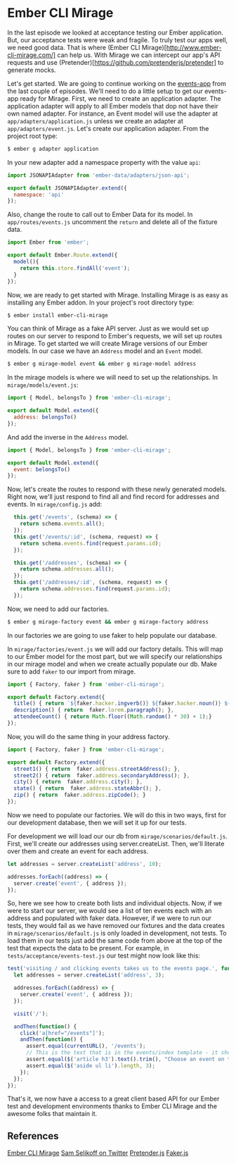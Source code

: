 # Ember CLI Mirage

In the last episode we looked at acceptance testing our Ember application. But, our acceptance tests were weak and fragile. To truly test our apps well, we need good data. That is where (Ember CLI Mirage)[http://www.ember-cli-mirage.com/] can help us. With Mirage we can intercept our app's API requests and use (Pretender)[https://github.com/pretenderjs/pretender] to generate mocks.

Let's get started. We are going to continue working on the [events-app](https://github.com/baroquon/events-app/tree/003.3) from the last couple of episodes. We'll need to do a little setup to get our events-app ready for Mirage. First, we need to create an application adapter. The application adapter will apply to all Ember models that dop not have their own named adapter. For instance, an Event model will use the adapter at `app/adapters/application.js` unless we create an adapter at `app/adapters/event.js`. Let's create our application adapter. From the project root type:

```sh
$ ember g adapter application
```

In your new adapter add a namespace property with the value `api`:

```JavaScript
import JSONAPIAdapter from 'ember-data/adapters/json-api';

export default JSONAPIAdapter.extend({
  namespace: 'api'
});
```

Also, change the route to call out to Ember Data for its model. In `app/routes/events.js` uncomment the  `return` and delete all of the fixture data.

```JavaScript
import Ember from 'ember';

export default Ember.Route.extend({
  model(){
    return this.store.findAll('event');
  }
});
```

Now, we are ready to get started with Mirage. Installing Mirage is as easy as installing any Ember addon. In your project's root directory type:

```sh
$ ember install ember-cli-mirage
```

You can think of Mirage as a fake API server. Just as we would set up routes on our server to respond to Ember's requests, we will set up routes in Mirage. To get started we will create Mirage versions of our Ember models. In our case we have an `Address` model and an `Event` model.

```sh
$ ember g mirage-model event && ember g mirage-model address
```

In the mirage models is where we will need to set up the relationships. In `mirage/models/event.js`:

```JavaScript
import { Model, belongsTo } from 'ember-cli-mirage';

export default Model.extend({
  address: belongsTo()
});
```

And add the inverse in the `Address` model.

```JavaScript
import { Model, belongsTo } from 'ember-cli-mirage';

export default Model.extend({
  event: belongsTo()
});
```

Now, let's create the routes to respond with these newly generated models. Right now, we'll just respond to find all and find record for addresses and events. In `mirage/config.js` add:

```JavaScript
  this.get('/events', (schema) => {
    return schema.events.all();
  });
  this.get('/events/:id', (schema, request) => {
    return schema.events.find(request.params.id);
  });

  this.get('/addresses', (schema) => {
    return schema.addresses.all();
  });
  this.get('/addresses/:id', (schema, request) => {
    return schema.addresses.find(request.params.id);
  });
```

Now, we need to add our factories.

```sh
$ ember g mirage-factory event && ember g mirage-factory address
```

In our factories we are going to use faker to help populate our database.

In `mirage/factories/event.js` we will add our factory details. This will map to our Ember model for the most part, but we will specify our relationships in our mirage model and when we create actually populate our db. Make sure to add `faker` to our import from mirage.

```javascript
import { Factory, faker } from 'ember-cli-mirage';

export default Factory.extend({
  title() { return `${faker.hacker.ingverb()} ${faker.hacker.noun()} ${faker.hacker.noun()}`;},
  description() { return  faker.lorem.paragraph(); },
  attendeeCount() { return Math.floor((Math.random() * 30) + 1);}
});
```

Now, you will do the same thing in your address factory.

```JavaScript
import { Factory, faker } from 'ember-cli-mirage';

export default Factory.extend({
  street1() { return  faker.address.streetAddress(); },
  street2() { return  faker.address.secondaryAddress(); },
  city() { return  faker.address.city(); },
  state() { return  faker.address.stateAbbr(); },
  zip() { return  faker.address.zipCode(); }
});

```

Now we need to populate our factories. We will do this in two ways, first for our development database, then we will set it up for our tests.

For development we will load our our db from `mirage/scenarios/default.js`. First, we'll create our addresses using server.createList. Then, we'll literate over them and create an event for each address.

```JavaScript
let addresses = server.createList('address', 10);

addresses.forEach((address) => {
  server.create('event', { address });
});
```

So, here we see how to create both lists and individual objects. Now, if we were to start our server, we would see a list of ten events each with an address and populated with faker data. However, if we were to run our tests, they would fail as we have removed our fixtures and the data creates in `mirage/scenarios/default.js` is only loaded in development, not tests. To load them in our tests just add the same code from above at the top of the test that expects the data to be present. For example, in `tests/acceptance/events-test.js` our test might now look like this:

```JavaScript
test('visiting / and clicking events takes us to the events page.', function(assert) {
  let addresses = server.createList('address', 3);

  addresses.forEach((address) => {
    server.create('event', { address });
  });

  visit('/');

  andThen(function() {
    click('a[href="/events"]');
    andThen(function() {
      assert.equal(currentURL(), '/events');
      // This is the text that is in the events/index template - it should display if we have not selected an event
      assert.equal($('article h3').text().trim(), "Choose an event on the left to see details");
      assert.equal($('aside ul li').length, 3);
    });
  });
});
```

That's it, we now have a access to a great client based API for our Ember test and development environments thanks to Ember CLI Mirage and the awesome folks that maintain it.

## References

[Ember CLI Mirage](http://www.ember-cli-mirage.com/)
[Sam Selikoff on Twitter](https://twitter.com/samselikoff)
[Pretender.js](https://github.com/pretenderjs/pretender)
[Faker.js](https://github.com/marak/Faker.js/)

